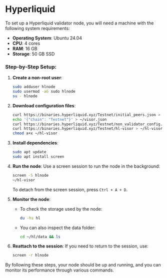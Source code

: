 # Hyperliquid
To set up a Hyperliquid validator node, you will need a machine with the following system requirements:

- **Operating System**: Ubuntu 24.04
- **CPU**: 4 cores
- **RAM**: 16 GB
- **Storage**: 50 GB SSD

### Step-by-Step Setup:

1. **Create a non-root user**:
    ```bash
    sudo adduser hlnode
    sudo usermod -aG sudo hlnode
    su - hlnode
    ```

2. **Download configuration files**:
    ```bash
    curl https://binaries.hyperliquid.xyz/Testnet/initial_peers.json > ~/initial_peers.json
    echo '{"chain": "Testnet"}' > ~/visor.json
    curl https://binaries.hyperliquid.xyz/Testnet/non_validator_config.json > ~/non_validator_config.json
    curl https://binaries.hyperliquid.xyz/Testnet/hl-visor > ~/hl-visor
    chmod a+x ~/hl-visor
    ```

3. **Install dependencies**:
    ```bash
    sudo apt update
    sudo apt install screen
    ```

4. **Run the node**:
    Use a screen session to run the node in the background:
    ```bash
    screen -S hlnode
    ~/hl-visor
    ```
    To detach from the screen session, press `Ctrl + A + D`.

5. **Monitor the node**:
    - To check the storage used by the node:
      ```bash
      du -hs hl
      ```
    - You can also inspect the data folder:
      ```bash
      cd ~/hl/data && ls
      ```

6. **Reattach to the session**:
    If you need to return to the session, use:
    ```bash
    screen -r hlnode
    ```

By following these steps, your node should be up and running, and you can monitor its performance through various commands.
